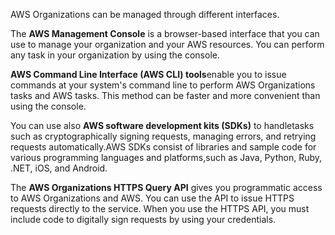 AWS Organizations can be managed through different interfaces.

The **AWS Management Console** is a browser-based interface that you can use to manage your organization and your AWS resources. You can perform any task in your organization by using the console.

**AWS Command Line Interface (AWS CLI) tools**enable you to issue commands at your system's command line to perform AWS Organizations tasks and AWS tasks. This method can be faster and more convenient than using the console.

You can use also **AWS software development kits (SDKs)** to handletasks such as cryptographically signing requests, managing errors, and retrying requests automatically.AWS SDKs consist of libraries and sample code for various programming languages and platforms,such as Java, Python, Ruby, .NET, iOS, and Android.

The **AWS Organizations HTTPS Query API** gives you programmatic access to AWS Organizations and AWS. You can use the API to issue HTTPS requests directly to the service. When you use the HTTPS API, you must include code to digitally sign requests by using your credentials.
